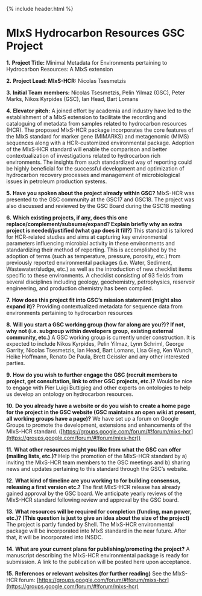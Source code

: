 {% include header.html %}

MIxS Hydrocarbon Resources GSC Project
======================================

**1\.** **Project Title:** Minimal Metadata for Environments pertaining to Hydrocarbon Resources: A MIxS extension

**2\.** **Project Lead: MIxS-HCR:** Nicolas Tsesmetzis

**3.** **Initial Team members:** Nicolas Tsesmetzis, Pelin Yilmaz (GSC), Peter Marks, Nikos Kyrpides (GSC), Ian Head, Bart Lomans

**4\.** **Elevator pitch:** A joined effort by academia and industry have led to the establishment of a MIxS extension to facilitate the recording and cataloguing of metadata from samples related to hydrocarbon resources (HCR). The proposed MIxS-HCR package incorporates the core features of the MIxS standard for marker gene (MIMARKS) and metagenomic (MIMS) sequences along with a HCR-customized environmental package. Adoption of the MIxS-HCR standard will enable the comparison and better contextualization of investigations related to hydrocarbon rich environments. The insights from such standardized way of reporting could be highly beneficial for the successful development and optimization of hydrocarbon recovery processes and management of microbiological issues in petroleum production systems.

**5\.** **Have you spoken about the project already within GSC?** MIxS-HCR was presented to the GSC community at the GSC17 and GSC18. The project was also discussed and reviewed by the GSC Board during the GSC18 meeting

**6\.** **Which existing projects, if any, does this one replace/complement/subsume/expand? Explain briefly why an extra project is needed/justified (what gap does it fill?)** This standard is tailored for HCR-related studies and aims at capturing key environmental parameters influencing microbial activity in these environments and standardizing their method of reporting. This is accomplished by the adoption of terms (such as temperature, pressure, porosity, etc.) from previously reported environmental packages (i.e. Water, Sediment, Wastewater/sludge, etc.) as well as the introduction of new checklist items specific to these environments. A checklist consisting of 93 fields from several disciplines including geology, geochemistry, petrophysics, reservoir engineering, and production chemistry has been compiled.

**7\.** **How does this project fit into GSC’s mission statement (might also expand it)?** Providing contextualized metadata for sequence data from environments pertaining to hydrocarbon resources

**8\.** **Will you start a GSC working group (how far along are you?)? If not, why not (i.e. subgroup within developers group, existing external community, etc.)** A GSC working group is currently under construction. It is expected to include Nikos Kyrpides, Pelin Yilmaz, Lynn Schriml, George Garrity, Nicolas Tsesmetzis, Ian Head, Bart Lomans, Lisa Gieg, Ken Wunch, Heike Hoffmann, Renato De Paula, Brett Geissler and any other interested parties.

**9\.** **How do you wish to further engage the GSC (recruit members to project, get consultation, link to other GSC projects, etc.)?** Would be nice to engage with Pier Luigi Buttigieg and other experts on ontologies to help us develop an ontology on hydrocarbon resources.

**10\.** **Do you already have a website or do you wish to create a home page for the project in the GSC website (GSC maintains an open wiki at present, all working groups have a page)?** We have set up a forum on Google Groups to promote the development, extensions and enhancements of the MIxS-HCR standard. ([https://groups.google.com/forum/#!forum/mixs-hcr](https://groups.google.com/forum/#!forum/mixs-hcr))

**11\.** **What other resources might you like from what the GSC can offer (mailing lists, etc.)?** Help the promotion of the MIxS-HCR standard by a) inviting the MIxS-HCR team members to the GSC meetings and b) sharing news and updates pertaining to this standard through the GSC’s website.

**12\.** **What kind of timeline are you working to for building consensus, releasing a first version etc.?** The first MIxS-HCR release has already gained approval by the GSC board. We anticipate yearly reviews of the MIxS-HCR standard following review and approval by the GSC board.

**13\.** **What resources will be required for completion (funding, man power, etc.)? (This question is just to give an idea about the size of the project)** The project is partly funded by Shell. The MIxS-HCR environmental package will be incorporated into MIxS standard in the near future. After that, it will be incorporated into INSDC.

**14\.** **What are your current plans for publishing/promoting the project?** A manuscript describing the MIxS-HCR environmental package is ready for submission. A link to the publication will be posted here upon acceptance.

**15\.** **References or relevant websites (for further reading)** See the MIxS-HCR forum: [https://groups.google.com/forum/#!forum/mixs-hcr](https://groups.google.com/forum/#!forum/mixs-hcr)
